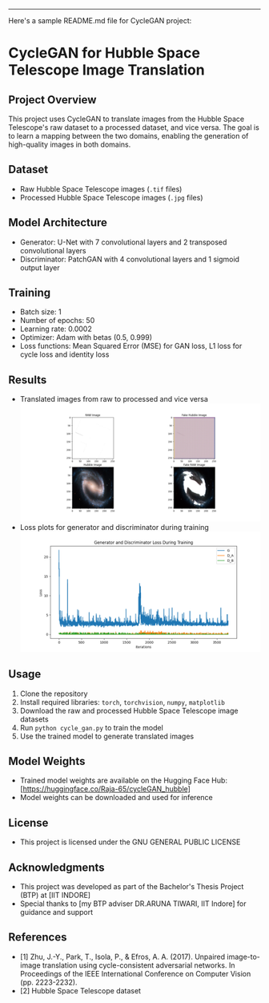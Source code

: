 ----------
Here's a sample README.md file for CycleGAN project:

**CycleGAN for Hubble Space Telescope Image Translation**
===========================================================

**Project Overview**
-------------------

This project uses CycleGAN to translate images from the Hubble Space Telescope's raw dataset to a processed dataset, and vice versa. The goal is to learn a mapping between the two domains, enabling the generation of high-quality images in both domains.

**Dataset**
------------

* Raw Hubble Space Telescope images (`.tif` files)
* Processed Hubble Space Telescope images (`.jpg` files)

**Model Architecture**
---------------------

* Generator: U-Net with 7 convolutional layers and 2 transposed convolutional layers
* Discriminator: PatchGAN with 4 convolutional layers and 1 sigmoid output layer

**Training**
------------

* Batch size: 1
* Number of epochs: 50
* Learning rate: 0.0002
* Optimizer: Adam with betas (0.5, 0.999)
* Loss functions: Mean Squared Error (MSE) for GAN loss, L1 loss for cycle loss and identity loss

**Results**
------------

* Translated images from raw to processed and vice versa
![CycleGAN generated image](Figure_2.png)
* Loss plots for generator and discriminator during training
![CycleGAN generated image](Figure_1.png)


**Usage**
---------

1. Clone the repository
2. Install required libraries: `torch`, `torchvision`, `numpy`, `matplotlib`
3. Download the raw and processed Hubble Space Telescope image datasets
4. Run `python cycle_gan.py` to train the model
5. Use the trained model to generate translated images

**Model Weights**
----------------

* Trained model weights are available on the Hugging Face Hub: [https://huggingface.co/Raja-65/cycleGAN_hubble]
* Model weights can be downloaded and used for inference

**License**
------------

* This project is licensed under the  GNU GENERAL PUBLIC LICENSE

**Acknowledgments**
------------------

* This project was developed as part of the Bachelor's Thesis Project (BTP) at [IIT INDORE]
* Special thanks to [my BTP adviser DR.ARUNA TIWARI, IIT Indore] for guidance and support

**References**
---------------

* [1] Zhu, J.-Y., Park, T., Isola, P., & Efros, A. A. (2017). Unpaired image-to-image translation using cycle-consistent adversarial networks. In Proceedings of the IEEE International Conference on Computer Vision (pp. 2223-2232).
* [2] Hubble Space Telescope dataset
